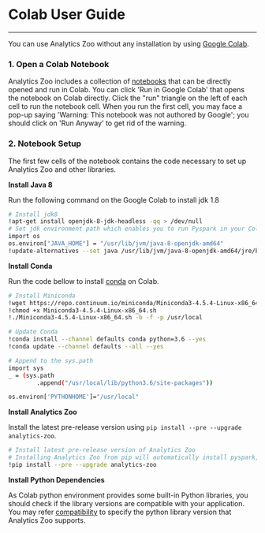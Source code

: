 # Colab User Guide

---

You can use Analytics Zoo without any installation by using  [Google Colab](https://colab.research.google.com/).

### **1. Open a Colab Notebook**

Analytics Zoo includes a collection of [notebooks](./notebooks.md) that can be directly opened and run in Colab. You can click 'Run in Google Colab' that opens the notebook on Colab directly. Click the "run" triangle on the left of each cell to run the notebook cell. When you run the first cell, you may face a pop-up saying 'Warning: This notebook was not authored by Google'; you should click on 'Run Anyway' to get rid of the warning. 

### **2. Notebook Setup**

The first few cells of the notebook contains the code necessary to set up Analytics Zoo and other libraries.

**Install Java 8**

Run the following command on the Google Colab to install jdk 1.8

```bash
# Install jdk8
!apt-get install openjdk-8-jdk-headless -qq > /dev/null
# Set jdk environment path which enables you to run Pyspark in your Colab environment.
import os
os.environ["JAVA_HOME"] = "/usr/lib/jvm/java-8-openjdk-amd64"
!update-alternatives --set java /usr/lib/jvm/java-8-openjdk-amd64/jre/bin/java
```

**Install Conda**

Run the code bellow to install [conda](https://docs.conda.io/en/latest/) on Colab.

```bash
# Install Miniconda
!wget https://repo.continuum.io/miniconda/Miniconda3-4.5.4-Linux-x86_64.sh
!chmod +x Miniconda3-4.5.4-Linux-x86_64.sh
!./Miniconda3-4.5.4-Linux-x86_64.sh -b -f -p /usr/local

# Update Conda
!conda install --channel defaults conda python=3.6 --yes
!conda update --channel defaults --all --yes

# Append to the sys.path
import sys
_ = (sys.path
        .append("/usr/local/lib/python3.6/site-packages"))

os.environ['PYTHONHOME']="/usr/local"
```

**Install Analytics Zoo**

Install the latest pre-release version using `pip install --pre --upgrade analytics-zoo`. 
```bash
# Install latest pre-release version of Analytics Zoo 
# Installing Analytics Zoo from pip will automatically install pyspark, bigdl, and their dependencies.
!pip install --pre --upgrade analytics-zoo
```

**Install Python Dependencies**

As Colab python environment provides some built-in Python libraries, you should check if the library versions are compatible with your application. You may refer [compatibility](./python.md) to specify the python library version that Analytics Zoo supports.
